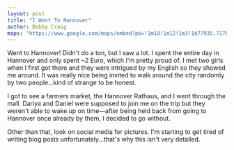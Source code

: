 ```yaml
---
layout: post
title: "I Went To Hannover"
author: Bobby Craig
maps: "https://www.google.com/maps/embed?pb=!1m18!1m12!1m3!1d77935.71762193559!2d9.691432046049938!3d52.37964570188081!2m3!1f0!2f0!3f0!3m2!1i1024!2i768!4f13.1!3m3!1m2!1s0x47b00b514d494f85%3A0x425ac6d94ac4720!2sHanover%2C+Germany!5e0!3m2!1sen!2sus!4v1488646143702"
---
```


Went to Hannover! Didn't do a ton, but I saw a lot. I spent the entire day in Hannover and only spent ~2 Euro, which I'm pretty proud of. I met two girls when I first got there and they were intrigued by my English so they showed me around. It was really nice being invited to walk around the city randomly by two people...kind of strange to be honest.

I got to see a farmers market, the Hannover Rathaus, and I went through the mall. Dariya and Daniel were supposed to join me on the trip but they weren't able to wake up on time––after being held back from going to Hannover once already by them, I decided to go without.

Other than that, look on social media for pictures. I'm starting to get tired of writing blog posts unfortunately...that's why this isn't very detailed.
